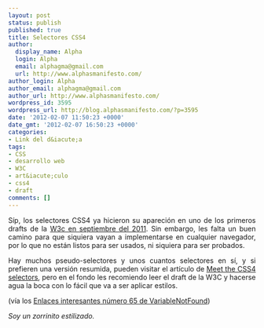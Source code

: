 ```yaml
---
layout: post
status: publish
published: true
title: Selectores CSS4
author:
  display_name: Alpha
  login: Alpha
  email: alphagma@gmail.com
  url: http://www.alphasmanifesto.com/
author_login: Alpha
author_email: alphagma@gmail.com
author_url: http://www.alphasmanifesto.com/
wordpress_id: 3595
wordpress_url: http://blog.alphasmanifesto.com/?p=3595
date: '2012-02-07 11:50:23 +0000'
date_gmt: '2012-02-07 16:50:23 +0000'
categories:
- Link del d&iacute;a
tags:
- CSS
- desarrollo web
- W3C
- art&iacute;culo
- css4
- draft
comments: []
---
```

<p style="text-align: justify;">S&iacute;p, los selectores CSS4 ya hicieron su apareci&oacute;n en uno de los primeros drafts de la <a href="http://www.w3.org/TR/selectors4/">W3c en septiembre del 2011</a>. Sin embargo, les falta un buen camino para que siquiera vayan a implementarse en cualquier navegador, por lo que no est&aacute;n listos para ser usados, ni siquiera para ser probados.</p>
<p style="text-align: justify;">Hay muchos pseudo-selectores y unos cuantos selectores en s&iacute;, y si prefieren una versi&oacute;n resumida, pueden visitar el art&iacute;culo de <a href="http://www.red-team-design.com/meet-the-css4-selectors">Meet the CSS4 selectors</a>, pero en el fondo les recomiendo leer el draft de la W3C y hacerse agua la boca con lo f&aacute;cil que va a ser aplicar estilos.</p>
<p style="text-align: justify;">(v&iacute;a los <a href="http://www.variablenotfound.com/2011/12/enlaces-interesantes-65.html">Enlaces interesantes n&uacute;mero 65 de VariableNotFound</a>)</p>
<p style="text-align: justify;"><em>Soy un zorrinito estilizado.</em></p>
